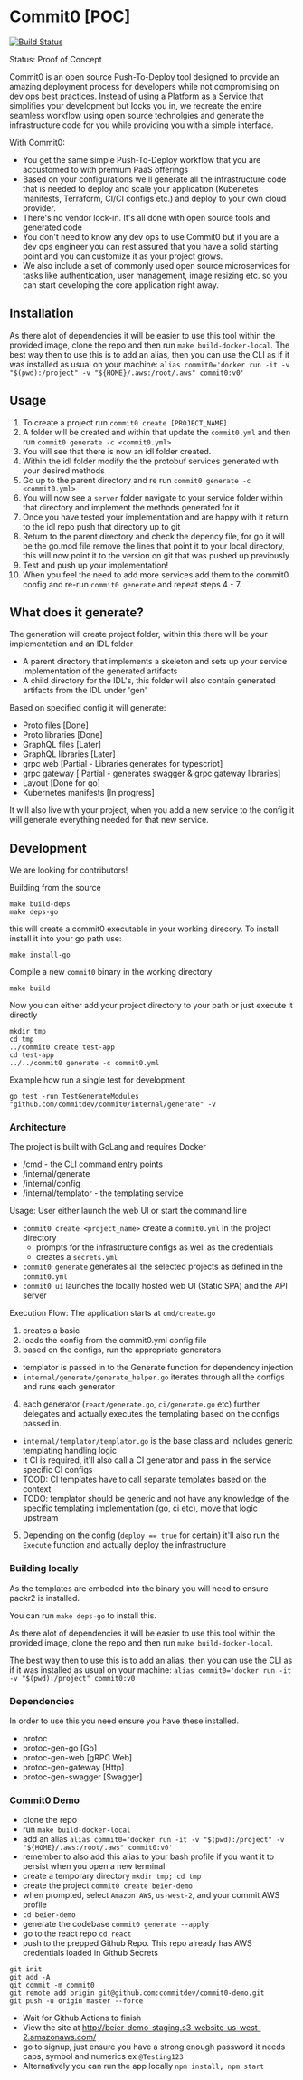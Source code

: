 # Commit0 [POC]

[![Build Status](https://travis-ci.org/commitdev/commit0.svg)](https://travis-ci.org/commitdev/commit0)

Status: Proof of Concept

Commit0 is an open source Push-To-Deploy tool designed to provide an amazing deployment process for developers while not compromising on dev ops best practices. Instead of using a Platform as a Service that simplifies your development but locks you in, we recreate the entire seamless workflow using open source technolgies and generate the infrastructure code for you while providing you with a simple interface.

With Commit0:
- You get the same simple Push-To-Deploy workflow that you are accustomed to with premium PaaS offerings
- Based on your configurations we'll generate all the infrastructure code that is needed to deploy and scale your application (Kubenetes manifests, Terraform, CI/CI configs etc.) and deploy to your own cloud provider.
- There's no vendor lock-in. It's all done with open source tools and generated code
- You don't need to know any dev ops to use Commit0 but if you are a dev ops engineer you can rest assured that you have a solid starting point and you can customize it as your project grows.
- We also include a set of commonly used open source microservices for tasks like authentication, user management, image resizing etc. so you can start developing the core application right away.

## Installation

As there alot of dependencies it will be easier to use this tool within the provided image, clone the repo and then run `make build-docker-local`.
The best way then to use this is to add an alias, then you can use the CLI as if it was installed as usual on your machine:
`alias commit0='docker run -it -v "$(pwd):/project" -v "${HOME}/.aws:/root/.aws" commit0:v0'`

## Usage

1) To create a project run `commit0 create [PROJECT_NAME]`
2) A folder will be created and within that update the `commit0.yml` and then run `commit0 generate -c <commit0.yml>`
3) You will see that there is now an idl folder created.
4) Within the idl folder modify the the protobuf services generated with your desired methods
5) Go up to the parent directory and re run `commit0 generate -c <commit0.yml>`
6) You will now see a `server` folder navigate to your service folder within that directory and implement the methods generated for it
7) Once you have tested your implementation and are happy with it return to the idl repo push that directory up to git
8) Return to the parent directory and check the depency file, for go it will be the go.mod file remove the lines that point it to your local directory, this will now point it to the version on git that was pushed up previously
10) Test and push up your implementation!
9) When you feel the need to add more services add them to the commit0 config and re-run `commit0 generate` and repeat steps 4 - 7.


## What does it generate?

The generation will create project folder, within this there will be your implementation and an IDL folder

* A parent directory that implements a skeleton and sets up your service implementation of the generated artifacts
* A child directory for the IDL's, this folder will also contain generated artifacts from the IDL under 'gen'

Based on specified config it will generate:
  * Proto files [Done]
  * Proto libraries [Done]
  * GraphQL files [Later]
  * GraphQL libraries [Later]
  * grpc web [Partial - Libraries generates for typescript]
  * grpc gateway [ Partial  - generates swagger & grpc gateway libraries]
  * Layout [Done for go]
  * Kubernetes manifests [In progress]

It will also live with your project, when you add a new service to the config it will generate everything needed for that new service.


## Development
We are looking for contributors!

Building from the source
```
make build-deps
make deps-go
```
this will create a commit0 executable in your working direcory. To install install it into your go path use:
```
make install-go
```

Compile a new `commit0` binary in the working directory
```
make build
```

Now you can either add your project directory to your path or just execute it directly
```
mkdir tmp
cd tmp
../commit0 create test-app
cd test-app
../../commit0 generate -c commit0.yml
```

Example how run a single test for development
```
go test -run TestGenerateModules "github.com/commitdev/commit0/internal/generate" -v
```

### Architecture
The project is built with GoLang and requires Docker
- /cmd - the CLI command entry points
- /internal/generate
- /internal/config
- /internal/templator - the templating service

Usage:
User either launch the web UI or start the command line
- `commit0 create <project_name>` create a `commit0.yml` in the project directory
  - prompts for the infrastructure configs as well as the credentials
  - creates a `secrets.yml`
- `commit0 generate` generates all the selected projects as defined in the `commit0.yml`
- `commit0 ui` launches the locally hosted web UI (Static SPA) and the API server

Execution Flow:
The application starts at `cmd/create.go`
1. creates a basic 
2. loads the config from the commit0.yml config file
3. based on the configs, run the appropriate generators
  - templator is passed in to the Generate function for dependency injection
  - `internal/generate/generate_helper.go` iterates through all the configs and runs each generator
4. each generator (`react/generate.go`, `ci/generate.go` etc) further delegates and actually executes the templating based on the configs passed in.
  - `internal/templator/templator.go` is the base class and includes generic templating handling logic
  - it CI is required, it'll also call a CI generator and pass in the service specific CI configs
  - TOOD: CI templates have to call separate templates based on the context
  - TODO: templator should be generic and not have any knowledge of the specific templating implementation (go, ci etc), move that logic upstream
5. Depending on the config (`deploy == true` for certain) it'll also run the `Execute` function and actually deploy the infrastructure

### Building locally

As the templates are embeded into the binary you will need to ensure packr2 is installed.

You can run `make deps-go` to install this.

As there alot of dependencies it will be easier to use this tool within the provided image, clone the repo and then run `make build-docker-local`.

The best way then to use this is to add an alias, then you can use the CLI as if it was installed as usual on your machine:
`alias commit0='docker run -it -v "$(pwd):/project" commit0:v0'`

### Dependencies

In order to use this you need ensure you have these installed.
* protoc
* protoc-gen-go [Go]
* protoc-gen-web [gRPC Web]
* protoc-gen-gateway [Http]
* protoc-gen-swagger [Swagger]


### Commit0 Demo
- clone the repo
- run `make build-docker-local`
- add an alias `alias commit0='docker run -it -v "$(pwd):/project" -v "${HOME}/.aws:/root/.aws" commit0:v0'`
- remember to also add this alias to your bash profile if you want it to persist when you open a new terminal
- create a temporary directory `mkdir tmp; cd tmp`
- create the project `commit0 create beier-demo`
- when prompted, select `Amazon AWS`, `us-west-2`, and your commit AWS profile
- `cd beier-demo`
- generate the codebase `commit0 generate --apply` 
- go to the react repo `cd react` 
- push to the prepped Github Repo. This repo already has AWS credentials loaded in Github Secrets
```
git init
git add -A
git commit -m commit0
git remote add origin git@github.com:commitdev/commit0-demo.git
git push -u origin master --force
```
- Wait for Github Actions to finish
- View the site at http://beier-demo-staging.s3-website-us-west-2.amazonaws.com/
- go to signup, just ensure you have a strong enough password it needs caps, symbol and numerics ex `@Testing123` 
- Alternatively you can run the app locally `npm install; npm start`
